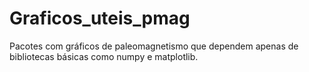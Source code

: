 # Graficos_uteis_pmag
Pacotes com gráficos de paleomagnetismo que dependem apenas de bibliotecas básicas como numpy e matplotlib.
